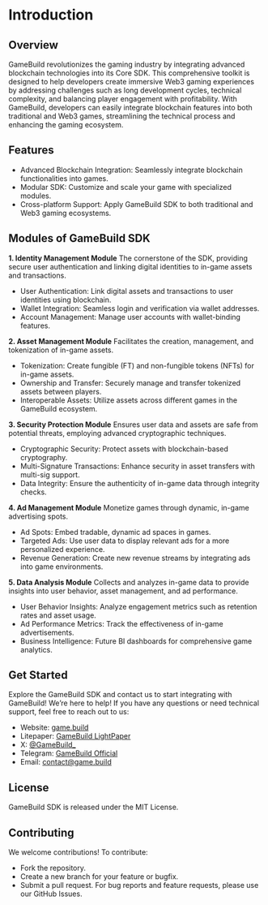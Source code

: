 <!--

**Here are some ideas to get you started:**

🙋‍♀️ A short introduction - what is your organization all about?
🌈 Contribution guidelines - how can the community get involved?
👩‍💻 Useful resources - where can the community find your docs? Is there anything else the community should know?
🍿 Fun facts - what does your team eat for breakfast?
🧙 Remember, you can do mighty things with the power of [Markdown](https://docs.github.com/github/writing-on-github/getting-started-with-writing-and-formatting-on-github/basic-writing-and-formatting-syntax)
-->
# Introduction
## Overview
GameBuild revolutionizes the gaming industry by integrating advanced blockchain technologies into its Core SDK. This comprehensive toolkit is designed to help developers create immersive Web3 gaming experiences by addressing challenges such as long development cycles, technical complexity, and balancing player engagement with profitability.
With GameBuild, developers can easily integrate blockchain features into both traditional and Web3 games, streamlining the technical process and enhancing the gaming ecosystem.

## Features
- Advanced Blockchain Integration: Seamlessly integrate blockchain functionalities into games.
- Modular SDK: Customize and scale your game with specialized modules.
- Cross-platform Support: Apply GameBuild SDK to both traditional and Web3 gaming ecosystems.

## Modules of GameBuild SDK

**1. Identity Management Module**
The cornerstone of the SDK, providing secure user authentication and linking digital identities to in-game assets and transactions.
- User Authentication: Link digital assets and transactions to user identities using blockchain.
- Wallet Integration: Seamless login and verification via wallet addresses.
- Account Management: Manage user accounts with wallet-binding features.
  
**2. Asset Management Module**
Facilitates the creation, management, and tokenization of in-game assets.
- Tokenization: Create fungible (FT) and non-fungible tokens (NFTs) for in-game assets.
- Ownership and Transfer: Securely manage and transfer tokenized assets between players.
- Interoperable Assets: Utilize assets across different games in the GameBuild ecosystem.
  
**3. Security Protection Module**
Ensures user data and assets are safe from potential threats, employing advanced cryptographic techniques.
- Cryptographic Security: Protect assets with blockchain-based cryptography.
- Multi-Signature Transactions: Enhance security in asset transfers with multi-sig support.
- Data Integrity: Ensure the authenticity of in-game data through integrity checks.
  
**4. Ad Management Module**
Monetize games through dynamic, in-game advertising spots.
- Ad Spots: Embed tradable, dynamic ad spaces in games.
- Targeted Ads: Use user data to display relevant ads for a more personalized experience.
- Revenue Generation: Create new revenue streams by integrating ads into game environments.
  
**5. Data Analysis Module**
Collects and analyzes in-game data to provide insights into user behavior, asset management, and ad performance.
- User Behavior Insights: Analyze engagement metrics such as retention rates and asset usage.
- Ad Performance Metrics: Track the effectiveness of in-game advertisements.
- Business Intelligence: Future BI dashboards for comprehensive game analytics.

## Get Started
Explore the GameBuild SDK and contact us to start integrating with GameBuild! We’re here to help! If you have any questions or need technical support, feel free to reach out to us:
- Website: [game.build](https://game.build/)
- Litepaper: [GameBuild LightPaper](https://github.com/GameBuildOffical/docs/blob/main/GameBuildLightPaper.pdf)
- X: [@GameBuild_](https://x.com/GameBuild_ )
- Telegram: [GameBuild Official](https://t.me/gamebuildofficial)
- Email: contact@game.build
  
## License
GameBuild SDK is released under the MIT License.

## Contributing
We welcome contributions! To contribute:
- Fork the repository.
- Create a new branch for your feature or bugfix.
- Submit a pull request.
For bug reports and feature requests, please use our GitHub Issues.



